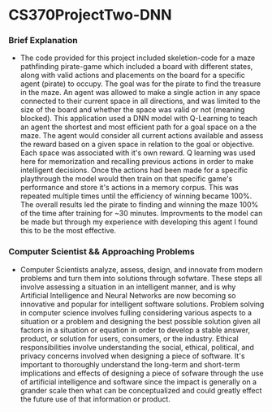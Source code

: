 # CS370ProjectTwo-DNN

### Brief Explanation

- The code provided for this project included skeletion-code for a maze pathfinding pirate-game which included a board with different states, along with valid actions and placements on the board for a specific agent (pirate) to occupy. The goal was for the pirate to find the treasure in the maze. An agent was allowed to make a single action in any space connected to their current space in all directions, and was limited to the size of the board and whether the space was valid or not (meaning blocked). This application used a DNN model with Q-Learning to teach an agent the shortest and most efficient path for a goal space on a the maze. The agent would consider all current actions available and assess the reward based on a given space in relation to the goal or objective. Each space was associated with it's own reward. Q learning was used here for memorization and recalling previous actions in order to make intelligent decisions. Once the actions had been made for a specific playthrough the model would then train on that specific game's performance and store it's actions in a memory corpus. This was repeated multiple times until the efficiency of winning became 100%. The overall results led the pirate to finding and winning the maze 100% of the time after training for ~30 minutes. Improvments to the model can be made but through my experience with developing this agent I found this to be the most effective.

### Computer Scientist && Approaching Problems

- Computer Scientists analyze, assess, design, and innovate from modern problems and turn them into solutions through sofwtare. These steps all involve assessing a situation in an intelligent manner, and is why Artificial Intelligence and Neural Networks are now becoming so innovative and popular for intelligent software solutions. Problem solving in computer science involves fulling considering various aspects to a situation or a problem and designing the best possible solution given all factors in a situation or equation in order to develop a stable answer, product, or solution for users, consumers, or the industry. Ethical responsibilities involve understanding the social, ethical, political, and privacy concerns involved when designing a piece of software. It's important to thoroughly understand the long-term and short-term implications and effects of designing a piece of sofware through the use of artificial intelligence and software since the impact is generally on a grander scale then what can be conceptualized and could greatly effect the future use of that information or product.
